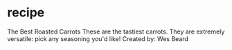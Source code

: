 # recipe
The Best Roasted Carrots
These are the tastiest carrots. They are extremely versatile: pick any seasoning you'd like!
Created by: Wes Beard
